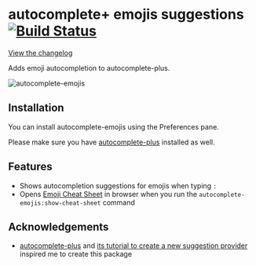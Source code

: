 # autocomplete+ emojis suggestions [![Build Status](https://travis-ci.org/eqot/autocomplete-emojis.svg?branch=master)](https://travis-ci.org/eqot/autocomplete-emojis)

[View the changelog](https://github.com/eqot/autocomplete-emojis/blob/master/CHANGELOG.md)

Adds emoji autocompletion to autocomplete-plus.

![autocomplete-emojis](https://dl.dropboxusercontent.com/u/972960/Documents/atom/atom-autocomplete-emojis/atom-autocomplete-emojis.gif)


## Installation

You can install autocomplete-emojis using the Preferences pane.

Please make sure you have [autocomplete-plus](https://atom.io/packages/autocomplete-plus) installed as well.


## Features

* Shows autocompletion suggestions for emojis when typing ```:```
* Opens [Emoji Cheat Sheet](http://www.emoji-cheat-sheet.com/) in browser
  when you run the ```autocomplete-emojis:show-cheat-sheet``` command


## Acknowledgements

* [autocomplete-plus](https://atom.io/packages/autocomplete-plus) and
  [its tutorial to create a new suggestion provider](https://github.com/atom-community/autocomplete-plus/wiki/Provider-API)
  inspired me to create this package
